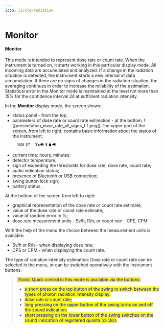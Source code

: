 ```yaml
---
icon: circle-radiation
---
```


# Monitor

#### Monitor

This mode is intended to represent dose rate or count rate. When the instrument is turned on, it starts working in this particular display mode. All incoming data are accumulated and analyzed. If a change in the radiation situation is detected, the instrument starts a new interval of data accumulation. If there are no signs of changes in the radiation situation, the averaging continues in order to increase the reliability of the estimation. Statistical error in the Monitor mode is maintained at the level not more than 15% for the confidence interval 2δ at sufficient radiation intensity.

In the **Monitor** display mode, the screen shows:

* status panel - from the top;
* parameters of dose rate or count rate estimation - at the bottom. !\[\[presentation\_dose\_rate\_all\_signs\_f 1.png]] The upper part of the screen, from left to right, contains basic information about the status of the instrument:

<figure><img src="../../.gitbook/assets/status_monitor_all_signs.png" alt=""><figcaption></figcaption></figure>

* current time: hours, minutes;
* detector temperature;
* sign of exceeding the thresholds for dose rate, dose rate, count rate;
* audio indication status;
* presence of Bluetooth or USB connection;
* swing button lock sign;
* battery status.

At the bottom of the screen from left to right:

* graphical representation of the dose rate or count rate estimate;
* value of the dose rate or count rate estimate;
* value of random error in %;
* dose rate measurement units - Sv/h, R/h, or count rate - CPS, CPM.

With the help of the menu the choice between the measurement units is available:

* Sv/h or R/h - when displaying dose rate;
* CPS or CPM - when displaying the count rate.

The type of radiation intensity estimation: Dose rate or count rate can be selected in the menu, or can be switched operatively with the instrument buttons.

> <mark style="color:blue;">\[!todo] Quick control in this mode is available via the buttons:</mark>
>
> * <mark style="color:blue;">a short press on the top button of the swing to switch between the types of photon radiation intensity display:</mark>&#x20;
> * <mark style="color:blue;">dose rate or count rate;</mark>
> * <mark style="color:blue;">long pressing on the upper button of the swing turns on and off the sound indication;</mark>
> * <mark style="color:blue;">short pressing on the lower button of the swing switches on the sound indication of registered quanta (clicks).</mark>

####
